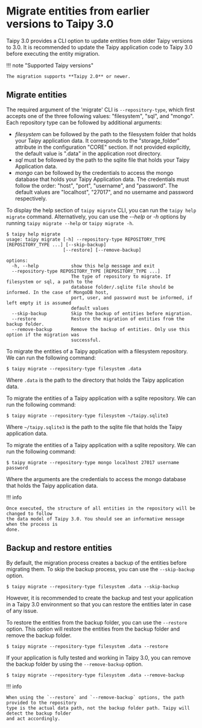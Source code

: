 # Migrate entities from earlier versions to Taipy 3.0

Taipy 3.0 provides a CLI option to update entities from older Taipy versions to 3.0. It
is recommended to update the Taipy application code to Taipy 3.0 before executing the entity
migration.

!!! note "Supported Taipy versions"

    The migration supports **Taipy 2.0** or newer.

## Migrate entities

The required argument of the 'migrate' CLI is `--repository-type`, which first accepts one
of the three following values: "filesystem", "sql", and "mongo". Each repository type can be
followed by additional arguments:

- *filesystem* can be followed by the path to the filesystem folder that holds your Taipy
  application data. It corresponds to the "storage_folder" attribute in the configuration "CORE"
  section. If not provided explicitly, the default value is ".data" in the application root directory.
- *sql* must be followed by the path to the sqlite file that holds your Taipy Application data.
- *mongo* can be followed by the credentials to access the mongo database that holds
  your Taipy Application data. The credentials must follow the order: "host", "port", "username",
  and "password". The default values are "localhost", "27017", and no username and password respectively.

To display the help section of `taipy migrate` CLI, you can run the `taipy help migrate` command.
Alternatively, you can use the *--help* or *-h* options by running `taipy migrate --help` or
`taipy migrate -h`.

```console
$ taipy help migrate
usage: taipy migrate [-h] --repository-type REPOSITORY_TYPE [REPOSITORY_TYPE ...] [--skip-backup]
                     [--restore] [--remove-backup]

options:
  -h, --help            show this help message and exit
  --repository-type REPOSITORY_TYPE [REPOSITORY_TYPE ...]
                        The type of repository to migrate. If filesystem or sql, a path to the
                        database folder/.sqlite file should be informed. In the case of MongoDB host,
                        port, user, and password must be informed, if left empty it is assumed
                        default values
  --skip-backup         Skip the backup of entities before migration.
  --restore             Restore the migration of entities from the backup folder.
  --remove-backup       Remove the backup of entities. Only use this option if the migration was
                        successful.
```

To migrate the entities of a Taipy application with a filesystem repository. We can run the
following command:

```console
$ taipy migrate --repository-type filesystem .data
```

Where `.data` is the path to the directory that holds the Taipy application data.

To migrate the entities of a Taipy application with a sqlite repository. We can run the
following command:

```console
$ taipy migrate --repository-type filesystem ~/taipy.sqlite3
```

Where  `~/taipy.sqlite3` is the path to the sqlite file that holds the Taipy application data.

To migrate the entities of a Taipy application with a sqlite repository. We can run the
following command:

```console
$ taipy migrate --repository-type mongo localhost 27017 username password
```

Where the arguments are the credentials to access the mongo database that holds the Taipy
application data.

!!! info

    Once executed, the structure of all entities in the repository will be changed to follow
    the data model of Taipy 3.0. You should see an informative message when the process is
    done.

## Backup and restore entities

By default, the migration process creates a backup of the entities before migrating them. To
skip the backup process, you can use the `--skip-backup` option.

```console
$ taipy migrate --repository-type filesystem .data --skip-backup
```

However, it is recommended to create the backup and test your application in a Taipy 3.0 environment
so that you can restore the entities later in case of any issue.

To restore the entities from the backup folder, you can use the `--restore` option. This option
will restore the entities from the backup folder and remove the backup folder.

```console
$ taipy migrate --repository-type filesystem .data --restore
```

If your application is fully tested and working in Taipy 3.0, you can remove the backup folder
by using the `--remove-backup` option.

```console
$ taipy migrate --repository-type filesystem .data --remove-backup
```

!!! info

    When using the `--restore` and `--remove-backup` options, the path provided to the repository
    type is the actual data path, not the backup folder path. Taipy will detect the backup folder
    and act accordingly.
